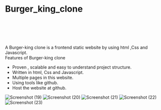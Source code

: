 <h1>Burger_king_clone</h1>
<br>
<br>
<br>
<br>
<p> 
 A  Burger-king clone is a frontend static website by using html ,Css and Javascript.
<br>
    Features of Burger-king clone
    <br>
    <ul>
	<li>Proven , scalable and easy to understand project structure.</li>
	<li>Written in html, Css and Javascript.</li>
	<li>Multiple pages in this website.</li>
	<li>Using tools like github.</li>
	<li>Host the website at github.</li>
    </ul>

![Screenshot (19)](https://github.com/abhimbp/Burger-King-clone/assets/126777631/8f487afd-922e-4cb5-8de0-7abf191bd651)
![Screenshot (20)](https://github.com/abhimbp/Burger-King-clone/assets/126777631/36571050-b4ea-4a63-8b11-d0836d650ee6)
![Screenshot (21)](https://github.com/abhimbp/Burger-King-clone/assets/126777631/9e9f78bd-4500-451d-9b3e-dcbd341a46d2)
![Screenshot (22)](https://github.com/abhimbp/Burger-King-clone/assets/126777631/28f79c3c-d671-4b02-93ea-5a5066d0a435)
![Screenshot (23)](https://github.com/abhimbp/Burger-King-clone/assets/126777631/8d74998e-eb3b-464e-8d52-b877c5ca7870)

